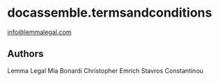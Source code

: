 # docassemble.termsandconditions

info@lemmalegal.com

## Authors

Lemma Legal
Mia Bonardi
Christopher Emrich
Stavros Constantinou
